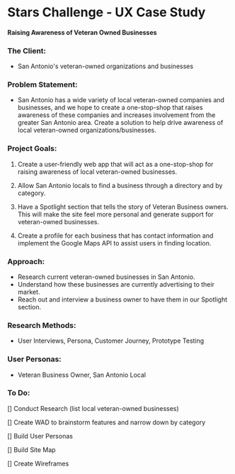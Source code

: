 # Stars Challenge - UX Case Study
#### Raising Awareness of Veteran Owned Businesses

### The Client:
- San Antonio's veteran-owned organizations and businesses

### Problem Statement:
- San Antonio has a wide variety of local veteran-owned companies and businesses, and we hope to create a one-stop-shop that raises awareness of these companies and increases involvement from the greater San Antonio area. Create a solution to help drive awareness of local veteran-owned organizations/businesses.

### Project Goals:

1. Create a user-friendly web app that will act as a one-stop-shop for 
raising awareness of local veteran-owned businesses.

1. Allow San Antonio locals to find a business through a directory and by 
category.

1. Have a Spotlight section that tells the story of Veteran Business owners. 
This will make the site feel more personal and generate support for 
veteran-owned businesses.
 
1. Create a profile for each business that has contact information and 
implement the Google Maps API to assist users in finding location.

### Approach:
- Research current veteran-owned businesses in San Antonio. 
- Understand how these businesses are currently advertising to their market. 
- Reach out and interview a business owner to have them in our Spotlight 
section.

### Research Methods:
- User Interviews, Persona, Customer Journey, Prototype Testing

### User Personas:
- Veteran Business Owner, San Antonio Local

### To Do:
[] Conduct Research (list local veteran-owned businesses)
    
[] Create WAD to brainstorm features and narrow down by category

[] Build User Personas 

[] Build Site Map

[] Create Wireframes
